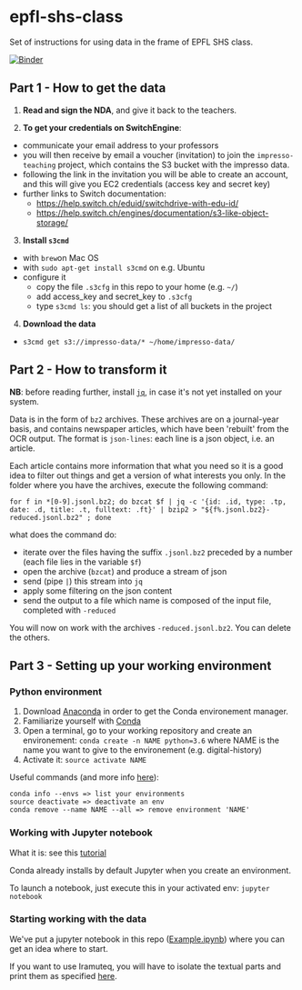# epfl-shs-class

Set of instructions for using data in the frame of EPFL SHS class.

[![Binder](https://mybinder.org/badge_logo.svg)](https://mybinder.org/v2/gh/impresso/epfl-shs-class/2019-update?filepath=Example.ipynb)

## Part 1 - How to get the data

1. **Read and sign the NDA**, and give it back to the teachers.

2. **To get your credentials on SwitchEngine**:

  - communicate your email address to your professors
  - you will then receive by email a voucher (invitation) to join the `impresso-teaching` project, which contains the S3 bucket with the impresso data.
  - following the link in the invitation you will be able to create an account, and this will give you EC2 credentials (access key and secret key)
  - further links to Switch documentation:
    - https://help.switch.ch/eduid/switchdrive-with-edu-id/
    - https://help.switch.ch/engines/documentation/s3-like-object-storage/


3. **Install `s3cmd`**
  - with `brew`on Mac OS
  - with `sudo apt-get install s3cmd` on e.g. Ubuntu
  - configure it
    - copy the file `.s3cfg` in this repo to your home (e.g. `~/`)
    - add access_key and secret_key to `.s3cfg`
    - type `s3cmd ls`: you should get a list of all buckets in the project

4. **Download the data**
  - ```s3cmd get s3://impresso-data/* ~/home/impresso-data/```

## Part 2 - How to transform it

**NB**: before reading further, install [`jq`](https://github.com/stedolan/jq/wiki/Installation), in case it's not yet installed on your system.

Data is in the form of `bz2` archives. These archives are on a journal-year basis, and contains newspaper articles, which have been 'rebuilt' from the OCR output. The format is `json-lines`: each line is a json object, i.e. an article.

Each article contains more information that what you need so it is a good idea to filter out things and get a version of what interests you only. In the folder where you have the archives, execute the following command:

`for f in *[0-9].jsonl.bz2; do bzcat $f | jq -c '{id: .id, type: .tp, date: .d, title: .t, fulltext: .ft}' | bzip2 > "${f%.jsonl.bz2}-reduced.jsonl.bz2" ; done`

what does the command do:
- iterate over the files having the suffix `.jsonl.bz2` preceded by a number (each file lies in the variable `$f`)
- open the archive (`bzcat`) and produce a stream of json
- send (pipe `|`) this stream into `jq`
- apply some filtering on the json content
- send the output to a file which name is composed of the input file, completed with `-reduced`

You will now on work with the archives `-reduced.jsonl.bz2`. You can delete the others.

## Part 3 - Setting up your working environment

### Python environment

1. Download [Anaconda](https://www.anaconda.com/distribution/) in order to get the Conda environement manager.
2. Familiarize yourself with [Conda](https://conda.io/docs/user-guide/getting-started.html)
3. Open a terminal, go to your working repository and create an environement:
`conda create -n NAME python=3.6` where NAME is the name you want to give to the environement (e.g. digital-history)
4. Activate it:
`source activate NAME`

Useful commands (and more info [here](https://conda.io/docs/user-guide/tasks/manage-environments.html)):

```
conda info --envs => list your environments
source deactivate => deactivate an env
conda remove --name NAME --all => remove environment 'NAME'
```

### Working with Jupyter notebook

What it is: see this [tutorial](https://www.datacamp.com/community/tutorials/tutorial-jupyter-notebook)

Conda already installs by default Jupyter when you create an environment.

To launch a notebook, just execute this in your activated env:
`jupyter notebook`

### Starting working with the data

We've put a jupyter notebook in this repo ([Example.ipynb](https://github.com/impresso/epfl-shs-class/blob/master/Example.ipynb)) where you can get an idea where to start.

If you want to use Iramuteq, you will have to isolate the textual parts and print them as specified [here](http://www.iramuteq.org/documentation/formatage-des-corpus-texte).

